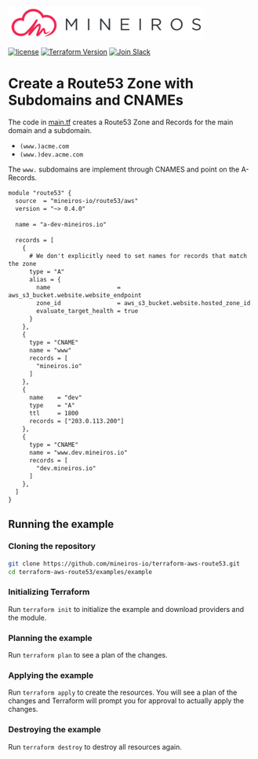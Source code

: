 [<img src="https://raw.githubusercontent.com/mineiros-io/brand/3bffd30e8bdbbde32c143e2650b2faa55f1df3ea/mineiros-primary-logo.svg" width="400"/>][homepage]

[![license][badge-license]][apache20]
[![Terraform Version][badge-terraform]][releases-terraform]
[![Join Slack][badge-slack]][slack]

# Create a Route53 Zone with Subdomains and CNAMEs

The code in [main.tf] creates a Route53 Zone and Records for the main domain and a subdomain.
- `(www.)acme.com`
- `(www.)dev.acme.com`

The `www.` subdomains are implement through CNAMES and point on the A-Records.

```hcl
module "route53" {
  source  = "mineiros-io/route53/aws"
  version = "~> 0.4.0"

  name = "a-dev-mineiros.io"

  records = [
    {
      # We don't explicitly need to set names for records that match the zone
      type = "A"
      alias = {
        name                   = aws_s3_bucket.website.website_endpoint
        zone_id                = aws_s3_bucket.website.hosted_zone_id
        evaluate_target_health = true
      }
    },
    {
      type = "CNAME"
      name = "www"
      records = [
        "mineiros.io"
      ]
    },
    {
      name    = "dev"
      type    = "A"
      ttl     = 1800
      records = ["203.0.113.200"]
    },
    {
      type = "CNAME"
      name = "www.dev.mineiros.io"
      records = [
        "dev.mineiros.io"
      ]
    },
  ]
}
```

## Running the example

### Cloning the repository

```bash
git clone https://github.com/mineiros-io/terraform-aws-route53.git
cd terraform-aws-route53/examples/example
```

### Initializing Terraform

Run `terraform init` to initialize the example and download providers and the module.

### Planning the example

Run `terraform plan` to see a plan of the changes.

### Applying the example

Run `terraform apply` to create the resources.
You will see a plan of the changes and Terraform will prompt you for approval to actually apply the changes.

### Destroying the example

Run `terraform destroy` to destroy all resources again.

<!-- References -->

<!-- markdown-link-check-disable -->
[main.tf]: https://github.com/mineiros-io/terraform-aws-route53/blob/master/examples/basic-routing/main.tf
<!-- markdown-link-check-enable -->

[homepage]: https://mineiros.io/?ref=terraform-aws-route53
[badge-license]: https://img.shields.io/badge/license-Apache%202.0-brightgreen.svg
[badge-terraform]: https://img.shields.io/badge/terraform-0.14,%200.13,%200.12.20+-623CE4.svg?logo=terraform
[badge-slack]: https://img.shields.io/badge/slack-@mineiros--community-f32752.svg?logo=slack
[releases-terraform]: https://github.com/hashicorp/terraform/releases
[apache20]: https://opensource.org/licenses/Apache-2.0
[slack]: https://join.slack.com/t/mineiros-community/shared_invite/zt-ehidestg-aLGoIENLVs6tvwJ11w9WGg
